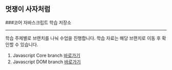 ## 멋쟁이 사자처럼

###코어 자바스크립트 학습 저장소

---

학습 주제별로 브랜치를 나눠 수업을 진행합니다.
학습 자료는 해당 브랜치로 이동 후 확인할 수 있습니다.

1. Javascript Core branch [바로가기](https://github.com/jio-ping/core-javascript/tree/01.core)
2. Javascript DOM branch [바로가기](https://www.naver.com)
